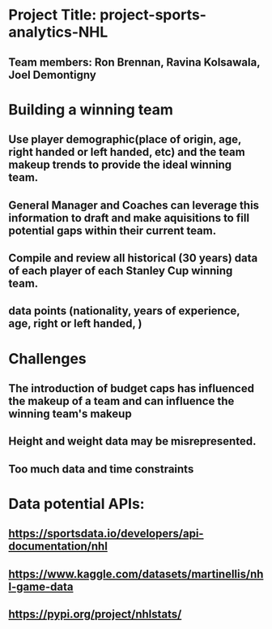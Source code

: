 # Project Title: project-sports-analytics-NHL
## Team members: Ron Brennan, Ravina Kolsawala, Joel Demontigny

# Building a winning team
## Use player demographic(place of origin, age, right handed or left handed, etc) and the team makeup trends to provide the ideal winning team.
## General Manager and Coaches can leverage this information to draft and make aquisitions to fill potential gaps within their current team.
## Compile and review all historical (30 years) data of each player of each Stanley Cup winning team.
## data points (nationality, years of experience, age, right or left handed, )

# Challenges 
## The introduction of budget caps has influenced the makeup of a team and can influence the winning team's makeup
## Height and weight data may be misrepresented. 
## Too much data and time constraints

# Data potential APIs:  
## https://sportsdata.io/developers/api-documentation/nhl
## https://www.kaggle.com/datasets/martinellis/nhl-game-data
## https://pypi.org/project/nhlstats/
